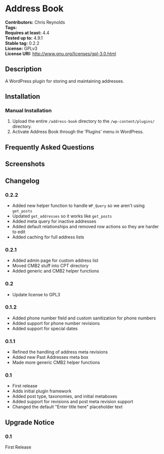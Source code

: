 # Address Book #
**Contributors:**      Chris Reynolds  
**Tags:**  
**Requires at least:** 4.4  
**Tested up to:**      4.9.1  
**Stable tag:**        0.2.2  
**License:**           GPLv3  
**License URI:**       http://www.gnu.org/licenses/gpl-3.0.html  

## Description ##

A WordPress plugin for storing and maintaining addresses.

## Installation ##

### Manual Installation ###

1. Upload the entire `/address-book` directory to the `/wp-content/plugins/` directory.
2. Activate Address Book through the 'Plugins' menu in WordPress.

## Frequently Asked Questions ##


## Screenshots ##


## Changelog ##

### 0.2.2 ###
* Added new helper function to handle `WP_Query` so we aren't using `get_posts`
* Updated `get_addresses` so it works like `get_posts`
* Added meta query for inactive addresses
* Added default relationships and removed row actions so they are harder to edit
* Added caching for full address lists

### 0.2.1 ###
* Added admin page for custom address list
* Moved CMB2 stuff into CPT directory
* Added generic and CMB2 helper functions

### 0.2 ###
* Update license to GPL3

### 0.1.2 ###
* Added phone number field and custom sanitization for phone numbers
* Added support for phone number revisions
* Added support for special dates

### 0.1.1 ###
* Refined the handling of address meta revisions
* Added new Past Addresses meta box
* Made more generic CMB2 helper functions

### 0.1 ###
* First release
* Adds initial plugin framework
* Added post type, taxonomies, and initial metaboxes
* Added support for revisions and post meta revision support
* Changed the default "Enter title here" placeholder text

## Upgrade Notice ##

### 0.1 ###
First Release
